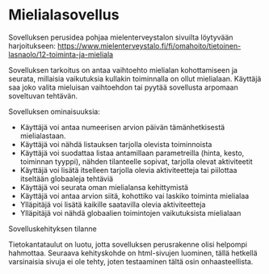 # Mielialasovellus

Sovelluksen perusidea pohjaa mielenterveystalon sivuilta löytyvään harjoitukseen: https://www.mielenterveystalo.fi/fi/omahoito/tietoinen-lasnaolo/12-toiminta-ja-mieliala

Sovelluksen tarkoitus on antaa vaihtoehto mielialan kohottamiseen ja seurata, millaisia vaikutuksia kullakin toiminnalla on ollut mielialaan. Käyttäjä saa joko valita mieluisan vaihtoehdon tai pyytää sovellusta arpomaan soveltuvan tehtävän. 

Sovelluksen ominaisuuksia: 
- Käyttäjä voi antaa numeerisen arvion päivän tämänhetkisestä mielialastaan. 
- Käyttäjä voi nähdä listauksen tarjolla olevista toiminnoista
- Käyttäjä voi suodattaa listaa antamillaan parametreilla (hinta, kesto, toiminnan tyyppi), nähden tilanteelle sopivat, tarjolla olevat aktiviteetit
- Käyttäjä voi lisätä itselleen tarjolla olevia aktiviteetteja tai piilottaa itseltään globaaleja tehtäviä
- Käyttäjä voi seurata oman mielialansa kehittymistä
- Käyttäjä voi antaa arvion siitä, kohottiko vai laskiko toiminta mielialaa
- Ylläpitäjä voi lisätä kaikille saatavilla olevia aktiviteetteja
- Ylläpitäjä voi nähdä globaalien toimintojen vaikutuksista mielialaan

Sovelluskehityksen tilanne

Tietokantataulut on luotu, jotta sovelluksen perusrakenne olisi helpompi hahmottaa. Seuraava kehityskohde on html-sivujen luominen, tällä hetkellä varsinaisia sivuja ei ole tehty, joten testaaminen tältä osin onhaasteellista.
